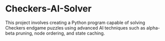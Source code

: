 # Checkers-AI-Solver
This project involves creating a Python program capable of solving Checkers endgame puzzles using advanced AI techniques such as alpha-beta pruning, node ordering, and state caching.

